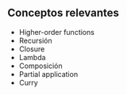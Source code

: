 ## Conceptos relevantes

<ul>
  <li class="Xfragment">Higher-order functions</li>
  <li class="Xfragment">Recursión</li>
  <li class="Xfragment">Closure</li>
  <li class="Xfragment">Lambda</li>
  <li class="Xfragment">Composición</li>
  <li class="Xfragment">Partial application</li>
  <li class="Xfragment">Curry</li>
</ul>
